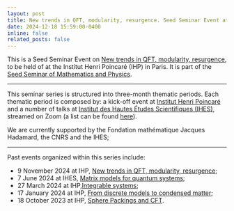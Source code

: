 ```yaml
---
layout: post
title: New trends in QFT, modularity, resurgence. Seed Seminar Event at IHP (Paris)
date: 2024-12-18 15:59:00-0400
inline: false
related_posts: false
---
```


This is a Seed Seminar Event on  [New trends in QFT, modularity, resurgence](https://seedseminar.apps.math.cnrs.fr), to be held of  at the Institut Henri Poincaré (IHP) in Paris. It is part of the [Seed Seminar of Mathematics and Physics](https://seedseminar.apps.math.cnrs.fr).

---

This seminar series is structured into three-month thematic periods. Each thematic period is composed by: a kick-off event at [Institut Henri Poincaré](https://www.ihp.fr/fr) and a number of talks at [Institut des Hautes Études Scientifiques (IHES)](https://www.ihes.fr/), streamed on Zoom (a list can be found [here](https://seedseminar.apps.math.cnrs.fr/talks/)).

We are currently supported by the Fondation mathématique Jacques Hadamard, the CNRS and the IHES; 

---

Past events organized within this series include:

- 9 November 2024 at IHP, [New trends in QFT, modularity, resurgence](https://indico.math.cnrs.fr/event/13003/);
- 7 June 2024 at IHES, [Matrix models for quantum systems](https://indico.math.cnrs.fr/event/12052/);
- 27 March 2024 at IHP,[Integrable systems](https://indico.math.cnrs.fr/event/11734/);
- 17 January 2024 at IHP, [From discrete models to condensed matter](https://indico.math.cnrs.fr/event/11013/);
- 18 October 2023 at IHP,  [Sphere Packings and CFT](https://indico.math.cnrs.fr/event/10547/).





